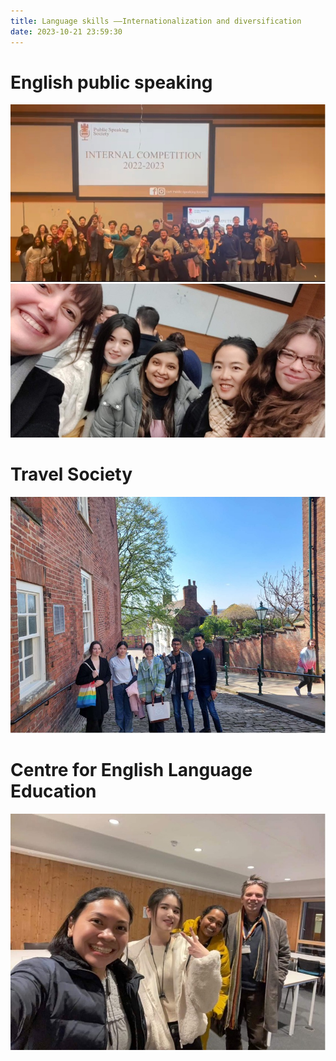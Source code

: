 ```yaml
---
title: Language skills ——Internationalization and diversification
date: 2023-10-21 23:59:30
---
```



# English public speaking
![pic](/image/ls/1.png)
![pic](/image/ls/2.jpg)


# Travel Society
![pic](/image/ls/3.jpg)


# Centre for English Language Education
![pic](/image/ls/4.jpg)



